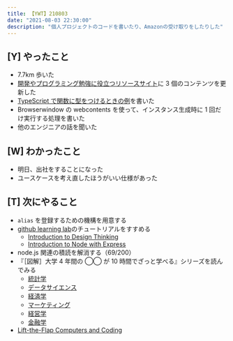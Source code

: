 ```yaml
---
title: 【YWT】210803
date: "2021-08-03 22:30:00"
description: "個人プロジェクトのコードを書いたり、Amazonの受け取りをしたりした"
---
```


## [Y] やったこと

- 7.7km 歩いた
- [開発やプログラミング勉強に役立つリソースサイト](https://rod.expfrom.me/)に 3 個のコンテンツを更新した
- [TypeScript で関数に型をつけるときの例](https://twitter.com/camomile_cafe/status/1422352733747650612)を書いた
- Browserwindow の webcontents を使って、インスタンス生成時に 1 回だけ実行する処理を書いた
- 他のエンジニアの話を聞いた

## [W] わかったこと

- 明日、出社をすることになった
- ユースケースを考え直したほうがいい仕様があった

## [T] 次にやること

- `alias` を登録するための機構を用意する
- [github learning lab](https://lab.github.com/githubtraining)のチュートリアルをすすめる
  - [Introduction to Design Thinking](https://lab.github.com/githubtraining/introduction-to-design-thinking)
  - [Introduction to Node with Express](https://lab.github.com/everydeveloper/introduction-to-node-with-express)
- node.js 関連の積読を解消する（69/200）
- 『［図解］大学 4 年間の ◯◯ が 10 時間でざっと学べる』シリーズを読んでみる
  - [統計学](https://www.amazon.co.jp/dp/B07PXB4NN9)
  - [データサイエンス](https://www.amazon.co.jp/dp/B07XNW3TQM)
  - [経済学](https://www.amazon.co.jp/dp/B01KNLFHH6)
  - [マーケティング](https://www.amazon.co.jp/dp/B07BNC2SV3)
  - [経営学](https://www.amazon.co.jp/dp/B071SKDF3L)
  - [金融学](https://www.amazon.co.jp/dp/B07BB6Z7FW)
- [Lift-the-Flap Computers and Coding](https://www.amazon.co.jp/dp/1409591514)

<!-- https://twitter.com/camomile_cafe/status/1422557353640144896?s=20 -->
